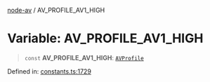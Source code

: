 [node-av](../globals.md) / AV\_PROFILE\_AV1\_HIGH

# Variable: AV\_PROFILE\_AV1\_HIGH

> `const` **AV\_PROFILE\_AV1\_HIGH**: [`AVProfile`](../type-aliases/AVProfile.md)

Defined in: [constants.ts:1729](https://github.com/seydx/av/blob/f8631fc881b394300b1479f511d55cf1c370a87f/src/constants/constants.ts#L1729)
